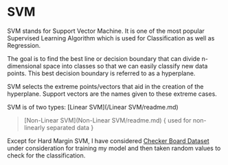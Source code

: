 # SVM

SVM stands for Support Vector Machine. It is one of the most popular Supervised Learning Algorithm which is used for Classification as well as Regression.

The goal is to find the best line or decision boundary that can divide n-dimensional space into classes so that we can easily classify new data points.
This best decision boundary is referred to as a hyperplane.

SVM selects the extreme points/vectors that aid in the creation of the hyperplane. Support vectors are the names given to these extreme cases.

SVM is of two types:
[Linear SVM](/Linear SVM/readme.md)  
> [Non-Linear SVM](Non-Linear SVM/readme.md)    { used for non-linearly separated data }

Except for Hard Margin SVM, I have considered [Checker Board Dataset](DataSets/Readme.md) under consideration for training my model and then taken random values to check for the classification.
